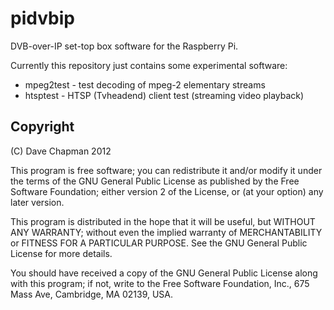 pidvbip
=======

DVB-over-IP set-top box software for the Raspberry Pi.


Currently this repository just contains some experimental software:

* mpeg2test - test decoding of mpeg-2 elementary streams
* htsptest  - HTSP (Tvheadend) client test (streaming video playback)


Copyright
---------

(C) Dave Chapman 2012

This program is free software; you can redistribute it and/or modify
it under the terms of the GNU General Public License as published by
the Free Software Foundation; either version 2 of the License, or
(at your option) any later version.

This program is distributed in the hope that it will be useful,
but WITHOUT ANY WARRANTY; without even the implied warranty of
MERCHANTABILITY or FITNESS FOR A PARTICULAR PURPOSE.  See the
GNU General Public License for more details.

You should have received a copy of the GNU General Public License
along with this program; if not, write to the Free Software
Foundation, Inc., 675 Mass Ave, Cambridge, MA 02139, USA.

